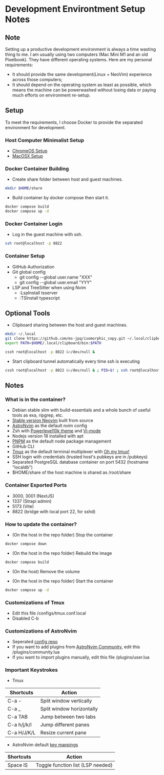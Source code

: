 # Development Environtment Setup Notes

## Note
Setting up a productive development environment is always a time wasting thing to me. I am usually using two computers (Mac Mini M1 and an old Pixelbook). They have different operating systems. 
Here are my personal requirements:
* It should provide the same development(Linux + NeoVim) experience across those computers;
* It should depend on the operating system as least as possible, which means the machine can be powerwashed without losing data or paying much efforts on environment re-setup.

## Setup
To meet the requirements, I choose Docker to provide the separated environment for development. 

### Host Computer Minimalist Setup
- [ChromeOS Setup](chromeos-setup.md)
- [MacOSX Setup](macosx-setup.md)

### Docker Container Building
- Create share folder between host and guest machines.
```bash
mkdir $HOME/share
```

- Build container by docker compose then start it.
```bash
docker compose build
docker compose up -d
```

### Docker Container Login
- Log in the guest machine with ssh.
```bash
ssh root@localhost -p 8822
```

### Container Setup
- GitHub Authorization
- Git global config
  - git config --global user.name "XXX"
  - git config --global user.email "YYY"
- LSP and TreeSitter when using Nvim
  - :LspInstall tsserver
  - :TSInstall typescript

## Optional Tools
- Clipboard sharing between the host and guest machines.
```bash
mkdir ~/.local
git clone https://github.com/ms-jpq/isomorphic_copy.git ~/.local/clipboard
export PATH=$HOME/.local/clipboard/bin:$PATH

cssh root@localhost -p 8822 &>/dev/null &
```

- Start clipboard tunnel automatically every time ssh is executing
```bash
cssh root@localhost -p 8822 &>/dev/null & ; PID=$! ; ssh root@localhost -p 8822 ; kill -2 $PID
```

## Notes
### What is in the container?
- Debian stable slim with build-essentials and a whole bunch of useful tools as exa, ripgrep, etc.
- [Stable version Neovim](https://github.com/neovim/neovim.git) built from source
- [AstroNvim](https://astronvim.com/) as the default nvim config
- Zsh with [Powerlevel10k theme](https://github.com/romkatv/powerlevel10k) and [Vi-mode](https://github.com/jeffreytse/zsh-vi-mode)
- Nodejs version 18 installed with apt
- [PNPM](https://pnpm.io/) as the default node package management
- GitHub CLI
- [Tmux](https://github.com/tmux/tmux/wiki) as the default terminal multiplexer with [Oh my tmux!](https://github.com/gpakosz/.tmux)
- SSH login with credentials (trusted host's pubkeys are in /pubkeys)
- Separated PostgreSQL database container on port 5432 (hostname "localdb")
- $HOME/share of the host machine is shared as /root/share

### Container Exported Ports
- 3000, 3001 (NextJS)
- 1337 (Strapi admin)
- 5173 (Vite)
- 8822 (bridge with local port 22, for sshd)

### How to update the container?
- (On the host in the repo folder) Stop the container
```bash
docker compose down
```

- (On the host in the repo folder) Rebuild the image
```bash
docker compose build
```

- (On the host) Remove the volume

- (On the host in the repo folder) Start the container
```bash
docker compose up -d
```

### Customizations of Tmux
- Edit this file /configs/tmux.conf.local
- Disabled C-b

### Customizations of AstroNvim
- Seperated [config repo](https://github.com/lucaswang977/astronvim-config)
- If you want to add plugins from [AstroNvim Community](https://github.com/AstroNvim/astrocommunity), edit this /plugins/community.lua
- If you want to import plugins manually, edit this file /plugins/user.lua

### Important Keystrokes
- Tmux

| Shortcuts   |           Action          |
|-------------|---------------------------|
| C-a -       | Split window vertically   |
| C-a _       | Split window horizontally |
| C-a TAB     | Jump between two tabs     |
| C-a h/j/k/l | Jump different panes      |
| C-a H/J/K/L | Resize current pane       |

- AstroNvim default [key mappings](https://astronvim.com/Basic%20Usage/mappings)

| Shortcuts  |               Action                |
|------------|-------------------------------------|
| Space lS   | Toggle function list (LSP needed)   |
